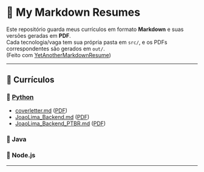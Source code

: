 # 📂 My Markdown Resumes

Este repositório guarda meus currículos em formato **Markdown** e suas versões geradas em **PDF**.  
Cada tecnologia/vaga tem sua própria pasta em `src/`, e os PDFs correspondentes são gerados em `out/`.  
(Feito com [YetAnotherMarkdownResume](https://github.com/JoaoVLima/YetAnotherMarkdownResume))

---

## 📄 Currículos

### 🔹 [Python](out/python)
- [coverletter.md](src/python/coverletter.md) ([PDF](out/python/coverletter.pdf))
- [JoaoLima_Backend.md](src/python/JoaoLima_Backend.md) ([PDF](out/python/JoaoLima_Backend_PTBR.pdf))
- [JoaoLima_Backend_PTBR.md](src/python/JoaoLima_Backend_PTBR.md) ([PDF](out/python/JoaoLima_Backend.pdf))

### 🔹 Java

### 🔹 Node.js

---
